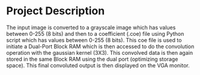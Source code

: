 # Project Description
The input image is converted to a grayscale image which has values between 0-255 (8 bits) and then to a coefficient (.coe) file using Python script which has values between 0-255 (8 bits). This coe file is used to initiate a Dual-Port Block RAM which is then accessed to do the convolution operation with the gaussian kernel (3X3). This convolved data is then again stored in the same Block RAM using the dual port (optimizing storage space). This final convoluted output is then displayed on the VGA monitor. 



